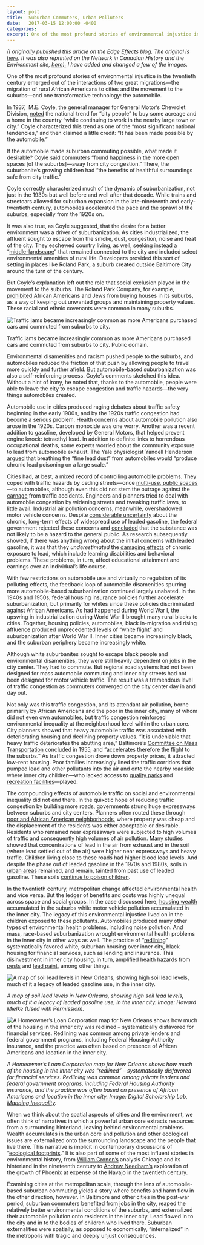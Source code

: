 ```yaml
---
layout: post
title:  Suburban Commuters, Urban Polluters
date:   2017-03-15 12:00:00 -0400
categories:
excerpt: One of the most profound stories of environmental injustice in the twentieth century emerged out of the interactions of two great migrations—the migration of rural African Americans to cities and the movement to the suburbs—and one transformative technology&#58; the automobile. <br> <img src="images/new-orleans-mielke-crop.jpg" style="width:700px; height:auto">
---
```

<p style="font-style:italic">(I originally published this article on the Edge Effects blog. The original is <a href="http://edgeeffects.net/commuters/">here</a>. It was also reprinted on the Network in Canadian History and the Environment site, <a href="http://niche-canada.org/2017/03/22/suburban-commuters-urban-polluters/">here).</a> I have added and changed a few of the images.</p>

<p>One of the most profound stories of environmental injustice in the twentieth century emerged out of the interactions of two great migrations—the migration of rural African Americans to cities and the movement to the suburbs—and one transformative technology: the automobile.</p>
<p>In 1937,  M.E. Coyle, the general manager for General Motor’s Chevrolet Division, <a href="https://www.newspapers.com/image/215394108/">noted</a> the national trend for “city people” to buy some acreage and a home in the country “while continuing to work in the nearby large town or city.” Coyle characterized this trend as one of the “most significant national tendencies,” and then claimed a little credit: “It has been made possible by the automobile.”</p>
<p>If the automobile made suburban commuting possible, what made it desirable? Coyle said commuters “found happiness in the more open spaces [of the suburbs]—away from city congestion.” There, the suburbanite’s growing children had “the benefits of healthful surroundings safe from city traffic.”</p>
<p>Coyle correctly characterized much of the dynamic of suburbanization, not just in the 1930s but well before and well after that decade. While trains and streetcars allowed for suburban expansion in the late-nineteenth and early-twentieth century, automobiles accelerated the pace and the sprawl of the suburbs, especially from the 1920s on.</p>
<p>It was also true, as Coyle suggested, that the desire for a better environment was a driver of suburbanization. As cities industrialized, the affluent sought to escape from the smoke, dust, congestion, noise and heat of the city. They eschewed country living, as well, seeking instead a “<a href="https://books.google.com/books?id=u6xqBKdpSdgC&amp;pg=PA1&amp;lpg=PA1#v=onepage&amp;q&amp;f=false">middle-landscape</a>” that remained connected to the city and included select environmental amenities of rural life. Developers provided this sort of setting in places like Roland Park, a suburb created outside Baltimore City around the turn of the century.</p>
<p>But Coyle’s explanation left out the role that social exclusion played in the movement to the suburbs. The Roland Park Company, for example, <a href="https://books.google.com/books?id=F--pkeY0kr8C&amp;pg=PA36&amp;lpg=PA36#v=onepage&amp;q&amp;f=false">prohibited</a> African Americans and Jews from buying houses in its suburbs, as a way of keeping out unwanted groups and maintaining property values. These racial and ethnic covenants were common in many suburbs.</p>

<div><img src="http://edgeeffects.net/wp-content/uploads/2017/03/US_25_Gratiot_Ave_1941-1024x695-2.jpg" alt="Traffic jams became increasingly common as more Americans purchased cars and commuted from suburbs to city."/><p class="wp-caption-text">Traffic jams became increasingly common as more Americans purchased cars and commuted from suburbs to city. Public domain.</p></div>

<p>Environmental disamenities and racism pushed people to the suburbs, and automobiles reduced the friction of that push by allowing people to travel more quickly and further afield. But automobile-based suburbanization was also a self-reinforcing process. Coyle’s comments sketched this idea. Without a hint of irony, he noted that, thanks to the automobile, people were able to leave the city to escape congestion and traffic hazards—the very things automobiles created.</p>
<p>Automobile use in cities produced raging debates about traffic safety beginning in the early 1900s, and by the 1920s traffic congestion had become a serious problem. Health concerns about automobile pollution also arose in the 1920s. Carbon monoxide was one worry. Another was a recent addition to gasoline, developed by General Motors, that helped prevent engine knock: tetraethyl lead. In addition to definite links to horrendous occupational deaths, some experts worried about the community exposure to lead from automobile exhaust. The Yale physiologist Yandell Henderson <a href="http://www.urbanleadpoisoning.com/1925%20NY%20Times.pdf">argued</a> that breathing the “fine lead dust” from automobiles would “produce chronic lead poisoning on a large scale.”</p>
<p>Cities had, at best, a mixed record of controlling automobile problems. They coped with traffic hazards by ceding streets—once <a href="http://www.vox.com/2015/1/15/7551873/jaywalking-history">multi-use, public spaces</a>—to automobiles, although even this did not stem the outrage against the <a href="https://books.google.com/books?id=3Dj5hrmSl_sC&amp;pg=PA187#v=onepage&amp;q&amp;f=false">carnage</a> from traffic accidents. Engineers and planners tried to deal with automobile congestion by widening streets and tweaking traffic laws, to little avail. Industrial air pollution concerns, meanwhile, overshadowed motor vehicle concerns. Despite <a href="https://www.ncbi.nlm.nih.gov/pmc/articles/PMC1646253/pdf/amjph00280-0026.pdf">considerable uncertainty</a> about the chronic, long-term effects of widespread use of leaded gasoline, the federal government rejected these concerns and <a href="https://babel.hathitrust.org/cgi/pt?id=osu.32436001048907;view=1up;seq=11">concluded</a> that the substance was not likely to be a hazard to the general public. As research subsequently showed, if there was anything wrong about the initial concerns with leaded gasoline, it was that they <em>underestimated</em> the <a href="http://www.who.int/bulletin/archives/80(10)768.pdf">damaging effects</a> of chronic exposure to lead, which include learning disabilities and behavioral problems. These problems, in turn, affect educational attainment and earnings over an individual’s life course.</p>
<p>With few restrictions on automobile use and virtually no regulation of its polluting effects, the feedback loop of automobile disamenities spurring more automobile-based suburbanization continued largely unabated. In the 1940s and 1950s, federal housing insurance policies further accelerate suburbanization, but primarily for whites since these policies discriminated against African Americans. As had happened during World War I, the upswing in industrialization during World War II brought many rural blacks to cities. Together, housing policies, automobiles, black in-migration and rising affluence produced unprecedented levels of “white flight” and suburbanization after World War II. Inner cities became increasingly black, and the suburban periphery became increasingly white.</p>
<p>Although white suburbanites sought to escape black people and environmental disamenities, they were still heavily dependent on jobs in the city center. They had to commute. But regional road systems had not been designed for mass automobile commuting and inner city streets had not been designed for motor vehicle traffic. The result was a tremendous level of traffic congestion as commuters converged on the city center day in and day out.</p>
<p>Not only was this traffic congestion, and its attendant air pollution, borne primarily by African Americans and the poor in the inner city, many of whom did not even own automobiles, but traffic congestion reinforced environmental inequality at the neighborhood level within the urban core. City planners showed that heavy automobile traffic was associated with deteriorating housing and declining property values. “It is undeniable that heavy traffic deteriorates the abutting area,” Baltimore’s <a href="http://archives.ubalt.edu/gbc/pdf/X-2-2.pdf">Committee on Mass Transportation</a> concluded in 1955, and “accelerates therefore the flight to the suburbs.” As traffic congestion drove down property prices, it attracted low-rent housing. Poor families increasingly lined the traffic corridors that pumped lead and other pollutants into the air and onto the nearby roadside where inner city children—who lacked access to <a href="https://www.nrs.fs.fed.us/pubs/jrnl/2009/nrs_2009_boone_001.pdf">quality parks</a> and <a href="https://books.google.com/books?id=cheguKhXHWwC&amp;pg=PA96#v=onepage&amp;q&amp;f=false">recreation facilities</a>—played.</p>

<p>The compounding effects of automobile traffic on social and environmental inequality did not end there. In the quixotic hope of reducing traffic congestion by building more roads, governments strung huge expressways between suburbs and city centers. Planners often routed these through <a href="http://www.prrac.org/pdf/mohl.pdf" >poor and African American neighborhoods</a>, where property was cheap and the displacement of the residents was either acceptable or desirable. Residents who remained near expressways were subjected to high volumes of traffic and consequently high volumes of air pollution. <a href="http://www.tandfonline.com/doi/abs/10.1111/j.0033-0124.1975.00037.x?journalCode=rtpg20" >Many studies</a> showed that concentrations of lead in the air from exhaust and in the soil (where lead settled out of the air) were higher near expressways and heavy traffic. Children living close to these roads had higher blood lead levels. And despite the phase out of leaded gasoline in the 1970s and 1980s, soils in <a href="https://www.ncbi.nlm.nih.gov/pubmed/20542539" >urban areas</a> remained, and remain, tainted from past use of leaded gasoline. These soils <a href="http://www.urbanleadpoisoning.com/2011%20Zahran%20et%20al.pdf" >continue to poison children</a>.</p>
<p>In the twentieth century, metropolitan change affected environmental health and vice versa. But the ledger of benefits and costs was highly unequal across space and social groups. In the case discussed here, <a href="https://www.nap.edu/read/9719/chapter/11#241" >housing wealth</a> accumulated in the suburbs while motor vehicle pollution accumulated in the inner city. The legacy of this environmental injustice lived on in the children exposed to these pollutants. Automobiles produced many other types of environmental health problems, including noise pollution. And mass, race-based suburbanization wrought environmental health problems in the inner city in other ways as well. The practice of “<a href="http://www.encyclopedia.chicagohistory.org/pages/1050.html" >redlining</a>” systematically favored white, suburban housing over inner city, black housing for financial services, such as lending and insurance. This disinvestment in inner city housing, in turn, amplified health hazards from <a href="http://edgeeffects.net/mosquito-segregation/">pests</a> and <a href="https://theconversation.com/the-surprising-link-between-postwar-suburban-development-and-todays-inner-city-lead-poisoning-54453" >lead paint</a>, among other things.</p>

<div><img src="/images/new-orleans-mielke.jpg" alt="A map of soil lead levels in New Orleans, showing high soil lead levels, much of it a legacy of leaded gasoline use, in the inner city."/><p style="font-style:italic">A map of soil lead levels in New Orleans, showing high soil lead levels, much of it a legacy of leaded gasoline use, in the inner city. Image: Howard Mielke (Used with Permission).</p></div>

<div><img src="/images/new-orleans-redlining.jpg" alt="A Homeowner’s Loan Corporation map for New Orleans shows how much of the housing in the inner city was redlined – systematically disfavored for financial services. Redlining was common among private lenders and federal government programs, including Federal Housing Authority insurance, and the practice was often based on presence of African Americans and location in the inner city."/><p style="font-style:italic">A Homeowner’s Loan Corporation map for New Orleans shows how much of the housing in the inner city was “redlined” – systematically disfavored for financial services. Redlining was common among private lenders and federal government programs, including Federal Housing Authority insurance, and the practice was often based on presence of African Americans and location in the inner city. Image: Digital Scholarship Lab, <a href="https://dsl.richmond.edu/panorama/redlining">Mapping Inequality</a>.</p></div>

<p>When we think about the spatial aspects of cities and the environment, we often think of narratives in which a powerful urban core extracts resources from a surrounding hinterland, leaving behind environmental problems. Wealth accumulates in the urban core and pollution and other ecological issues are externalized onto the surrounding landscape and the people that live there. This narrative is implicit in contemporary discussions of “<a href="https://books.google.com/books?id=R38TXjcG-xsC&amp;pg=PA11#v=onepage&amp;q&amp;f=false" >ecological footprints</a>.” It is also part of some of the most influent stories in environmental history, from <a href="http://books.wwnorton.com/books/Natures-Metropolis/" >William Cronon’s</a> analysis Chicago and its hinterland in the nineteenth century to <a href="http://press.princeton.edu/titles/10369.html" >Andrew Needham’s</a> exploration of the growth of Phoenix at expense of the Navajo in the twentieth century.</p>
<p>Examining cities at the metropolitan scale, through the lens of automobile-based suburban commuting yields a story where benefits and harm flow in the other direction, however. In Baltimore and other cities in the post-war period, suburban commuters benefited from jobs in the city, reaped the relatively better environmental conditions of the suburbs, and externalized their automobile pollution onto residents in the inner city. Lead flowed in to the city and in to the bodies of children who lived there. Suburban externalities were spatially, as opposed to economically, &#8220;internalized&#8221; in the metropolis with tragic and deeply unjust consequences.</p>
